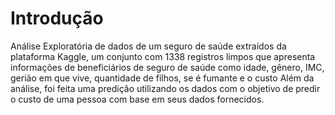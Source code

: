 # Introdução

Análise Exploratória de dados de um seguro de saúde  extraídos da plataforma Kaggle, um conjunto com  1338 registros limpos que apresenta informações de beneficiários de seguro de saúde como idade, gênero, IMC, gerião em que vive, quantidade de filhos, se é fumante e o custo Além da análise, foi feita uma predição utilizando os dados com o objetivo de predir o custo de uma pessoa com base em seus dados fornecidos.
